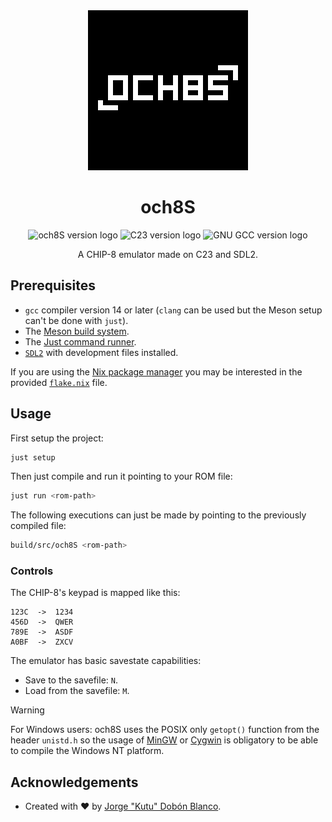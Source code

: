 <div align="center">
<img src="./static/logo.png" width="256">
<h1>och8S</h1>

![och8S version logo](https://img.shields.io/badge/Version-1.0.0-FA1909?style=flat)
![C23 version logo](https://img.shields.io/badge/C23-3949AB?style=flat&logo=c)
![GNU GCC version logo](https://img.shields.io/badge/gcc-v14%2B-FFD0AD?style=flat&logo=gnu)

A CHIP-8 emulator made on C23 and SDL2.
</div>

## Prerequisites
- `gcc` compiler version 14 or later (`clang` can be used but the Meson setup can't be done with `just`).
- The [Meson build system](https://mesonbuild.com/).
- The [Just command runner](https://just.systems/man/en/).
- [`SDL2`](https://wiki.libsdl.org/SDL2/FrontPage) with development files installed.

If you are using the [Nix package manager](https://nixos.org/) you may be interested in the provided [`flake.nix`](./flake.nix) file.

## Usage
First setup the project:
```sh
just setup
```

Then just compile and run it pointing to your ROM file:
```sh
just run <rom-path>
```

The following executions can just be made by pointing to the previously compiled file:
```sh
build/src/och8S <rom-path>
```

### Controls
The CHIP-8's keypad is mapped like this:
```
123C  ->  1234 
456D  ->  QWER
789E  ->  ASDF
A0BF  ->  ZXCV
```

The emulator has basic savestate capabilities:
- Save to the savefile: `N`.
- Load from the savefile: `M`.

> [!WARNING]
> For Windows users:
> och8S uses the POSIX only `getopt()` function from the header `unistd.h` so the usage of [MinGW](https://www.mingw-w64.org/) or [Cygwin](https://cygwin.com/) is obligatory to be able to compile the Windows NT platform.

## Acknowledgements
- Created with :heart: by [Jorge "Kutu" Dobón Blanco](https://dobon.dev).
